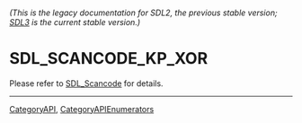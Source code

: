 ###### (This is the legacy documentation for SDL2, the previous stable version; [SDL3](https://wiki.libsdl.org/SDL3/) is the current stable version.)
# SDL_SCANCODE_KP_XOR

Please refer to [SDL_Scancode](SDL_Scancode) for details.

----
[CategoryAPI](CategoryAPI), [CategoryAPIEnumerators](CategoryAPIEnumerators)

